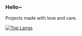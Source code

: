 ### Hello~

Projects made with love and care.

[![Top Langs](https://github-readme-stats.vercel.app/api/top-langs/?username=darylhjd&layout=compact&theme=dark&hide=jupyter%20notebook,html)](https://github.com/anuraghazra/github-readme-stats)

<!--
**darylhjd/darylhjd** is a ✨ _special_ ✨ repository because its `README.md` (this file) appears on your GitHub profile.

Here are some ideas to get you started:

- 🔭 I’m currently working on ...
- 🌱 I’m currently learning ...
- 👯 I’m looking to collaborate on ...
- 🤔 I’m looking for help with ...
- 💬 Ask me about ...
- 📫 How to reach me: ...
- 😄 Pronouns: ...
- ⚡ Fun fact: ...
-->

